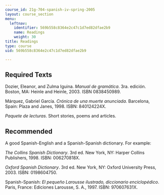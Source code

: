 ```yaml
---
course_id: 21g-704-spanish-iv-spring-2005
layout: course_section
menu:
  leftnav:
    identifier: 569b558c8364e2c47c1d7ed82dfae2b9
    name: Readings
    weight: 30
title: Readings
type: course
uid: 569b558c8364e2c47c1d7ed82dfae2b9

---
```


Required Texts
--------------

Dozier, Eleanor, and Zulma Iguina. _Manual de gramática_. 3ra. edición. Boston, MA: Heinle and Heinle, 2003. ISBN 0838450989.

Márquez, Gabriel García. _Crónica de una muerte anunciada_. Barcelona, Spain: Plaza and Janes, 1998. ISBN: 840124224X.

_Paquete de lecturas_. Short stories, poems and articles.

Recommended
-----------

A good Spanish-English and a Spanish-Spanish dictionary. For example:

_The Collins Spanish Dictionary_. 3rd ed. New York, NY: Harper Collins Publishers, 1998. ISBN: 006270818X.

_Oxford Spanish Dictionary_. 3rd ed. New York, NY: Oxford University Press, 2003. ISBN: 0198604750.

Spanish-Spanish: _El pequeño Larousse ilustrado, diccionario enciclopédico_. Paris, France: Ediciones Larousse, S. A., 1997. ISBN: 970607631X.